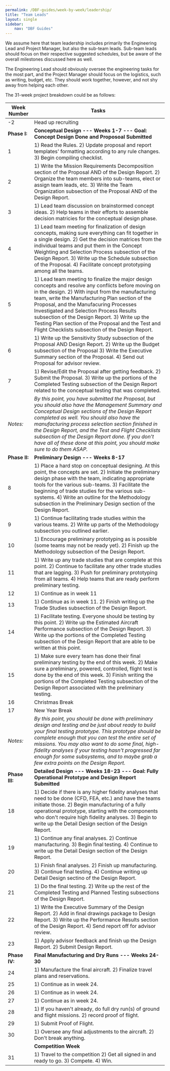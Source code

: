 ```yaml
---
permalink: /DBF-guides/week-by-week/leadership/
title: "Team Leads"
layout: single
sidebar:
    nav: "DBF Guides"
---
```


We assume here that team leadership includes primarily the Engineering Lead and Project Manager, but also the sub-team leads. Sub-team leads should focus on their respective suggested schedules, but be aware of the overall milestones discussed here as well.

The Engineering Lead should obviously oversee the engineering tasks for the most part, and the Project Manager should focus on the logistics, such as writing, budget, etc.  They should work together, however, and not shy away from helping each other.

The 31-week project breakdown could be as follows:

|Week Number|Tasks|
|-----------|-----|
|-2 | Head up recruiting |
| **Phase I:** | **Conceptual Design ---  Weeks 1-7 --- Goal: Concept Design Done and Proposoal Submitted** |
|1| 1) Read the Rules.  2) Update proposal and report templates' formatting according to any rule changes.  3) Begin compiling checklist.|
|2| 1) Write the Mission Requirements Decomposition section of the Proposal AND of the Design Report. 2) Organize the team members into sub-teams, elect or assign team leads, etc. 3) Write the Team Organization subsection of the Proposal AND of the Design Report. |
|3| 1) Lead team discussion on brainstormed concept ideas. 2) Help teams in their efforts to assemble decision matricies for the conceptual design phase.|
|4| 1) Lead team meeting for finalization of design concepts, making sure everything can fit together in a single design. 2) Get the decision matrices from the individual teams and put them in the Concept Weighting and Selection Process subsection of the Design Report. 3) Write up the Schedule subsection of the Proposal. 4) Facilitate concept prototyping among all the teams. |
|5| 1) Lead team meeting to finalize the major design concepts and resolve any conflicts before moving on in the design.  2) With input from the manufacturing team, write the Manufacturing Plan section of the Proposal, and the Manufacuring Processes Investigated and Selection Process Results subsection of the Design Report.  3) Write up the Testing Plan section of the Proposal and the Test and Flight Checklists subsection of the Design Report.|
|6| 1) Write up the Sensitivity Study subsection of the Proposal AND Design Report. 2) Write up the Budget subsection of the Proposal 3) Write the Executive Summary section of the Proposal. 4) Send out Proposal for advisor review.|
|7| 1) Revise/Edit the Proposal after getting feedback. 2) Submit the Proposal. 3) Write up the portions of the Completed Testing subsection of the Design Report related to the conceptual testing that was completed. |
|_Notes:_ |_By this point, you have submitted the Proposal, but you should also have the Management Summary and Conceptual Design sections of the Design Report completed as well.  You should also have the manufacturing process selection section finished in the Design Report, and the Test and Flight Checklists subsection of the Design Report done.  If you don't have all of these done at this point, you should make sure to do them ASAP._|
|**Phase II:**|**Preliminary Design --- Weeks 8-17**|
|8| 1) Place a hard stop on conceptual designing. At this point, the concepts are set. 2) Initiate the preliminary design phase with the team, indicating appropriate tools for the various sub-teams. 3) Facilitate the beginning of trade studies for the various sub-systems. 4) Write an outline for the Methodology subsection in the Preliminary Design section of the Design Report.|
|9| 1) Continue facilitating trade studies within the various teams. 2) Write up parts of the Methodology subsection you outlined earlier. |
|10| 1) Encourage preliminary prototyping as is possible (some teams may not be ready yet). 2) Finish up the Methodology subsection of the Design Report.|
|11| 1) Write up any trade studies that are complete at this point. 2) Continue to facilitate any other trade studies that are lagging. 3) Push for preliminary prototyping from all teams. 4) Help teams that are ready perform preliminary testing. |
|12| 1) Continue as in week 11 |
|13| 1) Continue as in week 11. 2) Finish writing up the Trade Studies subsection of the Design Report. |
|14| 1) Facilitate testing. Everyone should be testing by this point. 2) Write up the Estimated Aircraft Performance subsection of the Design Report. 3) Write up the portions of the Completed Testing subsection of the Design Report that are able to be written at this point.|
|15| 1) Make sure every team has done their final preliminary testing by the end of this week.  2) Make sure a preliminary, powered, controlled, flight test is done by the end of this week. 3) Finish writing the portions of the Completed Testing subsection of the Design Report associated with the preliminary testing. |
|16| Christmas Break |
|17| New Year Break |
|_Notes:_|_By this point, you should be done with preliminary design and testing and be just about ready to build your final testing prototype.  This prototype should be complete enough that you can test the entire set of missions.  You may also want to do some final, high-fidelity analyses if your testing hasn't progressed far enough for some subsystems, and to maybe grab a few extra points on the Design Report._|
|**Phase III:**| **Detailed Design --- Weeks 18-23 --- Goal: Fully Operational Prototype and Design Report Submitted**|
|18| 1) Decide if there is any higher fidelity analyses that need to be done (CFD, FEA, etc.) and have the teams initiate those. 2) Begin manufacturing of a fully operational prototype, starting with the components who don't require high fidelity analyses. 3) Begin to write up the Detail Design section of the Design Report. |
|19| 1) Continue any final analyses. 2) Continue manufacturing. 3) Begin final testing. 4) Continue to write up the Detail Design section of the Design Report. |
|20| 1) Finish final analyses. 2) Finish up manufacturing. 3) Continue final testing. 4) Continue writing up Detail Design sectino of the Design Report. |
|21| 1) Do the final testing.  2) Write up the rest of the Completed Testing and Planned Testing subsections of the Design Report. |
|22| 1) Write the Executive Summary of the Design Report. 2) Add in final drawings package to Design Report. 3) Write up the Performance Results section of the Design Report. 4) Send report off for advisor review. |
|23| 1) Apply advisor feedback and finish up the Design Report. 2) Submit Design Report.|
|**Phase IV:**|**Final Manufacturing and Dry Runs --- Weeks 24-30**|
|24| 1) Manufacture the final aircraft. 2) Finalize travel plans and reservations.|
|25| 1) Continue as in week 24.|
|26| 1) Continue as in week 24.|
|27| 1) Continue as in week 24.|
|28| 1) If you haven't already, do full dry run(s) of ground and flight missions. 2) record proof of flight. |
|29| 1) Submit Proof of Flight.|
|30| 1) Oversee any final adjustments to the aircraft. 2) Don't break anything.|
||**Competition Week**|
|31| 1) Travel to the competition 2) Get all signed in and ready to go. 3) Compete. 4) Win.|